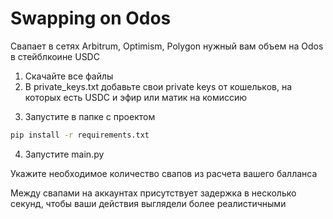 # Swapping on Odos
Свапает в сетях Arbitrum, Optimism, Polygon нужный вам объем на Odos в стейблкоине USDC
  1. Скачайте все файлы
  2. В private_keys.txt добавьте свои private keys от кошельков, на которых есть USDC и эфир или матик на комиссию
  3) Запустите в папке с проектом 
```sh 
pip install -r requirements.txt 
```
  4. Запустите main.py
  
Укажите необходимое количество свапов из расчета вашего балланса

Между свапами на аккаунтах присутствует задержка в несколько секунд, чтобы ваши действия выглядели более реалистичными
